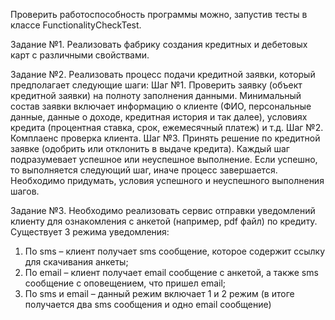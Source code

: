 Проверить работоспособность программы можно, запустив тесты в классе FunctionalityCheckTest.


Задание №1. Реализовать фабрику создания кредитных и дебетовых карт с различными
свойствами.

Задание №2. Реализовать процесс подачи кредитной заявки, который предполагает
следующие шаги:
Шаг №1. Проверить заявку (объект кредитной заявки) на полноту заполнения данными.
Минимальный состав заявки включает информацию о клиенте (ФИО, персональные данные,
данные о доходе, кредитная история и так далее), условиях кредита (процентная ставка, срок,
ежемесячный платеж) и т.д.
Шаг №2. Комплаенс проверка клиента.
Шаг №3. Принять решение по кредитной заявке (одобрить или отклонить в выдаче кредита).
Каждый шаг подразумевает успешное или неуспешное выполнение. Если успешно, то
выполняется следующий шаг, иначе процесс завершается. Необходимо придумать, условия
успешного и неуспешного выполнения шагов.

Задание №3. Необходимо реализовать сервис отправки уведомлений клиенту для
ознакомления с анкетой (например, pdf файл) по кредиту. Существует 3 режима уведомления:
1. По sms – клиент получает sms сообщение, которое содержит ссылку для скачивания
   анкеты;
2. По email – клиент получает email сообщение c анкетой, а также sms сообщение с
   оповещением, что пришел email;
3. По sms и email – данный режим включает 1 и 2 режим (в итоге получается два sms
   сообщения и одно email сообщение)